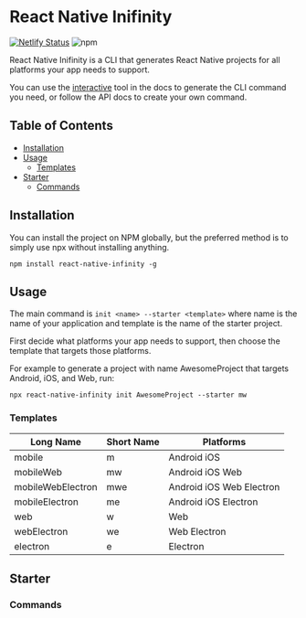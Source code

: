 # React Native Inifinity
[![Netlify Status](https://api.netlify.com/api/v1/badges/671f47a2-1863-4a7e-aaea-d07e8907d816/deploy-status)](https://app.netlify.com/sites/silly-sinoussi-9c57cb/deploys) ![npm](https://img.shields.io/npm/v/react-native-infinity)

React Native Inifinity is a CLI that generates React Native projects for all platforms your app needs to support.

You can use the [interactive](https://www.reactnativeinfinity.com/) tool in the docs to generate the CLI command you need, or follow the API docs to create your own command. 

## Table of Contents

- [Installation](#installation)
- [Usage](#usage)
  - [Templates](#templates)
- [Starter](#starter)
  - [Commands](#commands)

## Installation 

You can install the project on NPM globally, but the preferred method is to simply use npx without installing anything.

`npm install react-native-infinity -g`

## Usage

The main command is `init <name> --starter <template>` where name is the name of your application and template is the name of the starter project.

First decide what platforms your app needs to support, then choose the template that targets those platforms.

For example to generate a project with name AwesomeProject that targets Android, iOS, and Web, run:

```
npx react-native-infinity init AwesomeProject --starter mw
```


### Templates 

| Long Name         | Short Name | Platforms                |
|-------------------|------------|--------------------------|
| mobile            | m          | Android iOS              |
| mobileWeb         | mw         | Android iOS Web          |
| mobileWebElectron | mwe        | Android iOS Web Electron |
| mobileElectron    | me         | Android iOS Electron     |
| web               | w          | Web                      |
| webElectron       | we         | Web Electron             |
| electron          | e          | Electron                 |

## Starter

### Commands 

